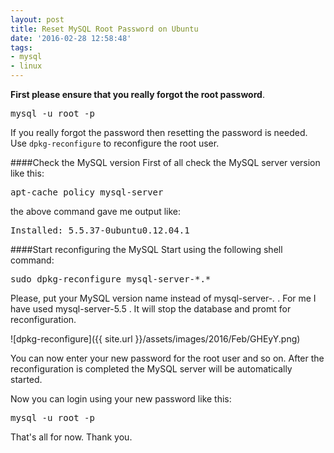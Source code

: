```yaml
---
layout: post
title: Reset MySQL Root Password on Ubuntu
date: '2016-02-28 12:58:48'
tags:
- mysql
- linux
---
```


**First please ensure that you really forgot the root password**.
<pre class="brush:shell">mysql -u root -p</pre>

If you really forgot the password then resetting the password is needed. Use ```dpkg-reconfigure``` to reconfigure the root user.

####Check the MySQL version
First  of all check the MySQL server version like this:

<pre class="brush:shell">apt-cache policy mysql-server</pre>

the above command gave me output like:

<pre>Installed: 5.5.37-0ubuntu0.12.04.1</pre>

####Start reconfiguring the MySQL
Start using the following shell command:

<pre class="brush:shell">sudo dpkg-reconfigure mysql-server-*.*</pre>

Please, put your MySQL version name instead of mysql-server-*.* . For me I have used mysql-server-5.5 . It will stop the database and promt for reconfiguration.

![dpkg-reconfigure]({{ site.url }}/assets/images/2016/Feb/GHEyY.png)

You can now enter your new password for the root user and so on. After the reconfiguration is completed the MySQL server will be automatically started.

Now you can login using your new password like this:

<pre class="brush:shell">mysql -u root -p</pre>

That's all for now. Thank you.
